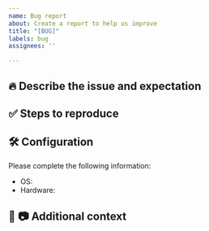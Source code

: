 ```yaml
---
name: Bug report
about: Create a report to help us improve
title: "[BUG]"
labels: bug
assignees: ''

---
```


## 🔥 Describe the issue and expectation
<!-- A clear and concise description of what the bug is. -->

## ✅ Steps to reproduce
<!-- A clear and concise description of what the steps -->

## 🛠 Configuration
Please complete the following information:
 - OS:
 - Hardware:

## 📖 📷 Additional context
<!-- Add any other context or screenshots about the bug. -->
